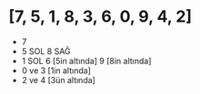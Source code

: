 # [7, 5, 1, 8, 3, 6, 0, 9, 4, 2] 

* 7
* 5 SOL 8 SAĞ
* 1 SOL 6 [5in altında] 9 [8in altında]
* 0 ve 3 [1in altında]
* 2 ve 4 [3ün altında]